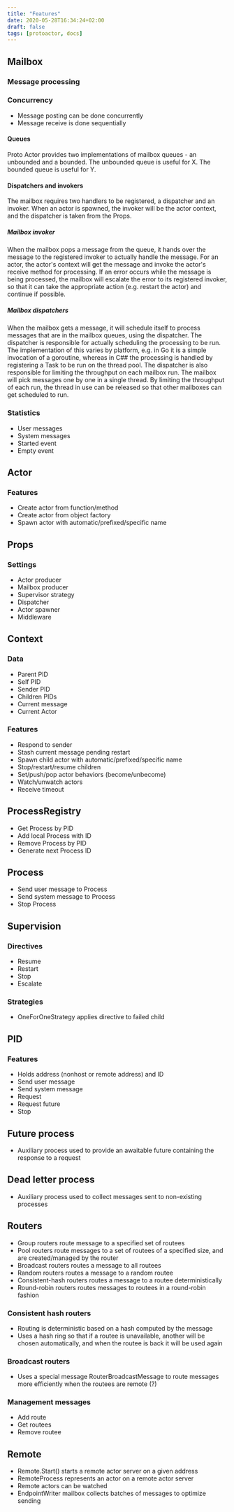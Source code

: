 ```yaml
---
title: "Features"
date: 2020-05-28T16:34:24+02:00
draft: false
tags: [protoactor, docs]
---
```


## Mailbox

### Message processing

### Concurrency

- Message posting can be done concurrently
- Message receive is done sequentially

#### Queues

Proto Actor provides two implementations of mailbox queues - an unbounded and a bounded. The unbounded queue is useful for X. The bounded queue is useful for Y.

#### Dispatchers and invokers

The mailbox requires two handlers to be registered, a dispatcher and an invoker. When an actor is spawned, the invoker will be the actor context, and the dispatcher is taken from the Props.

##### Mailbox invoker

When the mailbox pops a message from the queue, it hands over the message to the registered invoker to actually handle the message. For an actor, the actor's context will get the message and invoke the actor's receive method for processing. If an error occurs while the message is being processed, the mailbox will escalate the error to its registered invoker, so that it can take the appropriate action (e.g. restart the actor) and continue if possible.

##### Mailbox dispatchers

When the mailbox gets a message, it will schedule itself to process messages that are in the mailbox queues, using the dispatcher. The dispatcher is responsible for actually scheduling the processing to be run. The implementation of this varies by platform, e.g. in Go it is a simple invocation of a goroutine, whereas in C## the processing is handled by registering a Task to be run on the thread pool. The dispatcher is also responsible for limiting the throughput on each mailbox run. The mailbox will pick messages one by one in a single thread. By limiting the throughput of each run, the thread in use can be released so that other mailboxes can get scheduled to run.

### Statistics

- User messages
- System messages
- Started event
- Empty event

## Actor

### Features

- Create actor from function/method
- Create actor from object factory
- Spawn actor with automatic/prefixed/specific name

## Props

### Settings

- Actor producer
- Mailbox producer
- Supervisor strategy
- Dispatcher
- Actor spawner
- Middleware

## Context

### Data

- Parent PID
- Self PID
- Sender PID
- Children PIDs
- Current message
- Current Actor

### Features

- Respond to sender
- Stash current message pending restart
- Spawn child actor with automatic/prefixed/specific name
- Stop/restart/resume children
- Set/push/pop actor behaviors (become/unbecome)
- Watch/unwatch actors
- Receive timeout 

## ProcessRegistry

- Get Process by PID
- Add local Process with ID
- Remove Process by PID
- Generate next Process ID

## Process

- Send user message to Process
- Send system message to Process
- Stop Process

## Supervision

### Directives

- Resume
- Restart
- Stop
- Escalate

### Strategies

- OneForOneStrategy applies directive to failed child

## PID

### Features

- Holds address (nonhost or remote address) and ID
- Send user message
- Send system message
- Request
- Request future
- Stop

## Future process

- Auxiliary process used to provide an awaitable future containing the response to a request

## Dead letter process

- Auxiliary process used to collect messages sent to non-existing processes

## Routers

- Group routers route message to a specified set of routees
- Pool routers route messages to a set of routees of a specified size, and are created/managed by the router
- Broadcast routers routes a message to all routees
- Random routers routes a message to a random routee
- Consistent-hash routers routes a message to a routee deterministically
- Round-robin routers routes messages to routees in a round-robin fashion

### Consistent hash routers

- Routing is deterministic based on a hash computed by the message
- Uses a hash ring so that if a routee is unavailable, another will be chosen automatically, and when the routee is back it will be used again

### Broadcast routers

- Uses a special message RouterBroadcastMessage to route messages more efficiently when the routees are remote (?)

### Management messages

- Add route
- Get routees
- Remove routee

## Remote

- Remote.Start() starts a remote actor server on a given address
- RemoteProcess represents an actor on a remote actor server
- Remote actors can be watched
- EndpointWriter mailbox collects batches of messages to optimize sending